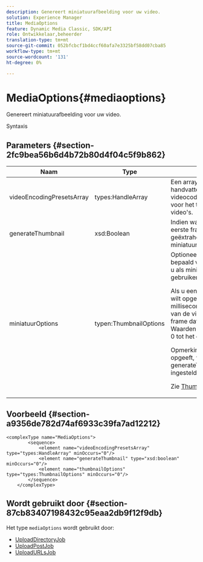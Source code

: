 ```yaml
---
description: Genereert miniatuurafbeelding voor uw video.
solution: Experience Manager
title: MediaOptions
feature: Dynamic Media Classic, SDK/API
role: Ontwikkelaar,beheerder
translation-type: tm+mt
source-git-commit: 052bfcbcf1bd4ccf60afa7e3325bf58dd07cba85
workflow-type: tm+mt
source-wordcount: '131'
ht-degree: 0%

---
```



# MediaOptions{#mediaoptions}

Genereert miniatuurafbeelding voor uw video.

Syntaxis

## Parameters {#section-2fc9bea56b6d4b72b80d4f04c5f9b862}

<table id="table_04100BB8ABD84EF68B0A7CE3AD946414"> 
 <thead> 
  <tr> 
   <th colname="col1" class="entry"> Naam </th> 
   <th colname="col2" class="entry"> Type </th> 
   <th colname="col3" class="entry"> Beschrijving </th> 
  </tr> 
 </thead>
 <tbody> 
  <tr> 
   <td colname="col1"> <span class="codeph"> <span class="varname"> videoEncodingPresetsArray</span> </span> </td> 
   <td colname="col2"> <span class="codeph"> types:HandleArray</span> </td> 
   <td colname="col3">Een array met <span class="codeph"> PropertySet</span> handvatten die verwijzen naar videocoderingsvoorinstellingen voor het transcoderen van video's. </td> 
  </tr> 
  <tr> 
   <td colname="col1"> <span class="codeph"> <span class="varname"> generateThumbnail</span> </span> </td> 
   <td colname="col2"> <span class="codeph"> xsd:Boolean</span> </td> 
   <td colname="col3"> Indien waar (true), wordt het eerste frame van de video geëxtraheerd en gebruikt als miniatuurafbeelding. </td> 
  </tr> 
  <tr> 
   <td colname="col1"> <span class="codeph"> <span class="varname"> miniatuurOptions</span> </span> </td> 
   <td colname="col2"> <span class="codeph"> typen:ThumbnailOptions</span> </td> 
   <td colname="col3">Optioneel. Hiermee kunt u een bepaald videoframe kiezen dat u als miniatuurafbeelding wilt gebruiken. <p>Als u een miniatuurafbeelding wilt opgeven, geeft u de tijd (in milliseconden vanaf het begin van de video) door voor het frame dat u wilt gebruiken. Waarden kunnen variëren van 0 tot het einde van de video. <p>Opmerking: Als u de tijd onjuist opgeeft, wordt <span class="codeph"> generateThumbnail</span> standaard ingesteld op true. </p></p><p>Zie <a href="../../types/c-data-types/r-thumbnail-options.md#reference-370088b0a4ce4096b9b3e5489a368b5c" format="dita" scope="local"> ThumbnailOptions</a>. </p></td> 
  </tr> 
 </tbody> 
</table>

## Voorbeeld {#section-a9356de782d74af6933c39fa7ad12212}

```
<complexType name="MediaOptions">
        <sequence>
            <element name="videoEncodingPresetsArray" type="types:HandleArray" minOccurs="0"/>
            <element name="generateThumbnail" type="xsd:boolean" minOccurs="0"/>
            <element name="thumbnailOptions" type="types:ThumbnailOptions" minOccurs="0"/>
        </sequence>
    </complexType>
```

## Wordt gebruikt door {#section-87cb83407198432c95eaa2db9f12f9db}

Het type `mediaOptions` wordt gebruikt door:

* [UploadDirectoryJob](../../types/c-data-types/r-upload-directory-job.md#reference-e707ebf53b074c49ad983d1886e0bbb6)
* [UploadPostJob](../../types/c-data-types/r-upload-post-job.md#reference-bca2339b593f4637a687c33937215ef4)
* [UploadURLsJob](../../types/c-data-types/r-upload-urls-job.md#reference-8e9bc895268c4321b233dbeadc990398)

